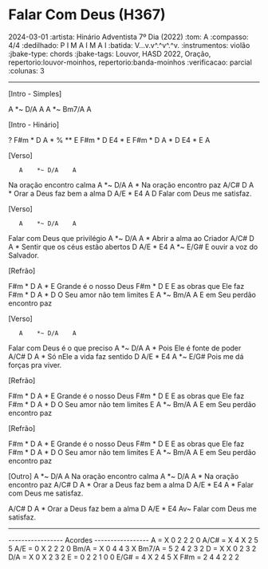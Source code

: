 # Falar Com Deus (H367)
2024-03-01
:artista: Hinário Adventista 7º Dia (2022)
:tom: A
:compasso: 4/4
:dedilhado: P I M A I M A I
:batida: V...v.v^.^v^.^v.
:instrumentos: violão
:jbake-type: chords
:jbake-tags: Louvor, HASD 2022, Oração, repertorio:louvor-moinhos, repertorio:banda-moinhos
:verificacao: parcial
:colunas: 3

----

[Intro - Simples]

A  *~ D/A     A
A  *~ Bm7/A   A

[Intro - Hinário]


? F#m  *   D     A     * % ** E
  F#m  *   D     E4    *      E
  F#m  *   D     A     *      D
  E4   *   E     A


[Verso]

       A    *~ D/A    A
Na oração   encontro calma
       A    *~ D/A    A    *
Na oração   encontro paz
A/C#      D             A     *
  Orar a Deus faz bem a alma
D          A/E  *  E4        A      D
  Falar com Deus    me satisfaz.

[Verso]

       A    *~ D/A    A
Falar com Deus que privilégio
       A    *~ D/A    A   *
Abrir a alma ao Criador
A/C#      D             A     *
Sentir que os céus estão abertos
D          A/E  *  E4        A       *~ E/G#
E ouvir a voz            do Salvador.

[Refrão]

F#m * D          A   *   E
Grande é o nosso Deus
F#m * D            E
E as obras que Ele faz
       F#m * D               A  *   D
O Seu amor          não tem limites
           E             A       *~ Bm/A   A
E em Seu perdão encontro paz

[Verso]

       A    *~ D/A    A
Falar com Deus é o que preciso
       A    *~ D/A    A   *
Pois Ele é fonte de poder
A/C#      D             A     *
Só nEle a vida faz sentido
D          A/E  *  E4        A       *~ E/G#
Pois me dá    forças           pra viver.

[Refrão]

F#m * D          A   *   E
Grande é o nosso Deus
F#m * D            E
E as obras que Ele faz
       F#m * D               A  *   D
O Seu amor          não tem limites
           E             A       *~ Bm/A   A
E em Seu perdão encontro paz

[Refrão]

F#m * D          A   *   E
Grande é o nosso Deus
F#m * D            E
E as obras que Ele faz
       F#m * D               A  *   D
O Seu amor          não tem limites
           E             A       *~ Bm/A   A
E em Seu perdão encontro paz

[Outro]
       A    *~ D/A    A
Na oração   encontro calma
       A    *~ D/A    A    *
Na oração   encontro paz
A/C#      D             A     *
  Orar a Deus faz bem a alma
D          A/E  *  E4        A     *
  Falar com Deus    me satisfaz.

A/C#      D             A     *
  Orar a Deus faz bem a alma
D          A/E  *  E4        Av~
  Falar com Deus    me satisfaz.

----

----------------- Acordes -----------------
A = X 0 2 2 2 0
A/C# = X 4 X 2 5 5
A/E = 0 X 2 2 2 0
Bm/A = X 0 4 4 3 X
Bm7/A = 5 2 4 2 3 2
D = X X 0 2 3 2
D/A = X 0 X 2 3 2
E = 0 2 2 1 0 0
E/G# = 4 X 2 4 5 X
F#m = 2 4 4 2 2 2
